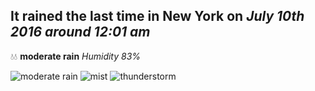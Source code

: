 ## It rained the last time in New York on *July 10th 2016 around 12:01 am*
💧💧  **moderate rain** *Humidity 83%*

![moderate rain](http://openweathermap.org/img/w/10n.png) ![mist](http://openweathermap.org/img/w/50n.png) ![thunderstorm](http://openweathermap.org/img/w/11n.png)
